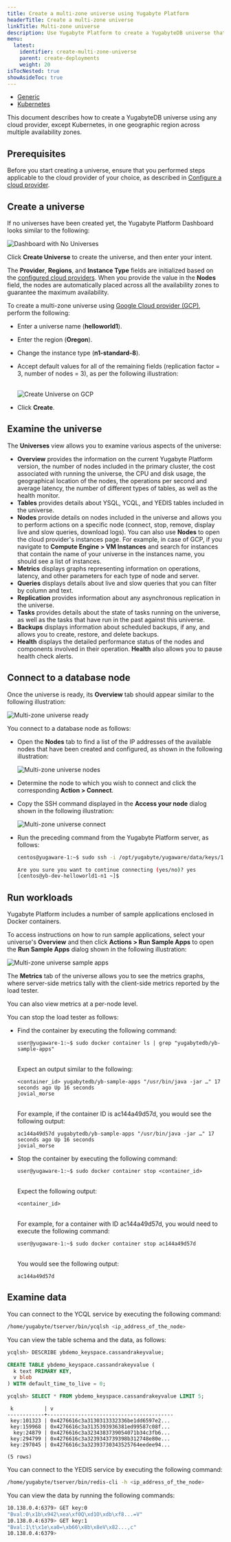 ```yaml
---
title: Create a multi-zone universe using Yugabyte Platform
headerTitle: Create a multi-zone universe
linkTitle: Multi-zone universe
description: Use Yugabyte Platform to create a YugabyteDB universe that spans multiple availability zones.
menu:
  latest:
    identifier: create-multi-zone-universe
    parent: create-deployments
    weight: 20
isTocNested: true
showAsideToc: true
---
```


<ul class="nav nav-tabs-alt nav-tabs-yb">

  <li>
    <a href="../create-universe-multi-zone/" class="nav-link active">
      <i class="fas fa-building" aria-hidden="true"></i>
Generic</a>
  </li>

  <li>
    <a href="../create-universe-multi-zone-kubernetes/" class="nav-link">
      <i class="fas fa-cubes" aria-hidden="true"></i>
      Kubernetes
    </a>
  </li>

</ul>

This document describes how to create a YugabyteDB universe using any cloud provider, except Kubernetes, in one geographic region across multiple availability zones.

## Prerequisites

Before you start creating a universe, ensure that you performed steps applicable to the cloud provider of your choice, as described in [Configure a cloud provider](/latest/yugabyte-platform/configure-yugabyte-platform/set-up-cloud-provider/).

## Create a universe

If no universes have been created yet, the Yugabyte Platform Dashboard looks similar to the following:

![Dashboard with No Universes](/images/ee/no-univ-dashboard.png)

Click **Create Universe** to create the universe, and then enter your intent.

The **Provider**, **Regions**, and **Instance Type** fields are initialized based on the [configured cloud providers](../../configure-yugabyte-platform/set-up-cloud-provider/). When you provide the value in the **Nodes** field, the nodes are automatically placed across all the availability zones to guarantee the maximum availability.

To create a multi-zone universe using [Google Cloud provider (GCP)](../../configure-yugabyte-platform/set-up-cloud-provider/gcp/), perform the following:

- Enter a universe name (**helloworld1**).

- Enter the region (**Oregon**).

- Change the instance type (**n1-standard-8**).

- Accept default values for all of the remaining fields (replication factor = 3, number of nodes = 3), as per the following illustration:<br><br>

  ![Create Universe on GCP](/images/yp/create-uni-multi-zone-1.png)

- Click **Create**.

## Examine the universe

The **Universes** view allows you to examine various aspects of the universe:

- **Overview** provides the information on the current Yugabyte Platform version, the number of nodes included in the primary cluster, the cost associated with running the universe, the CPU and disk usage, the geographical location of the nodes, the operations per second and average latency, the number of different types of tables, as well as the health monitor.
- **Tables** provides details about YSQL, YCQL, and YEDIS tables included in the universe.
- **Nodes** provide details on nodes included in the universe and allows you to perform actions on a specific node (connect, stop, remove, display live and slow queries, download logs). You can also use **Nodes** to open the cloud provider's instances page. For example, in case of GCP, if you navigate to **Compute Engine > VM Instances** and search for instances that contain the name of your universe in the instances name, you should see a list of instances.
- **Metrics** displays graphs representing information on operations, latency, and other parameters for each type of node and server.
- **Queries** displays details about live and slow queries that you can filter by column and text.
- **Replication** provides information about any asynchronous replication in the universe.
- **Tasks** provides details about the state of tasks running on the universe, as well as the tasks that have run in the past against this universe.
- **Backups** displays information about scheduled backups, if any, and allows you to create, restore, and delete backups.
- **Health** displays the detailed performance status of the nodes and components involved in their operation. **Health** also allows you to pause health check alerts.

## Connect to a database node

Once the universe is ready, its **Overview** tab should appear similar to the following illustration:

![Multi-zone universe ready](/images/yp/multi-zone-universe-ready-1.png)

You connect to a database node as follows:

- Open the **Nodes** tab to find a list of the IP addresses of the available nodes that have been created and configured, as shown in the following illustration:<br>

  ![Multi-zone universe nodes](/images/yp/multi-zone-universe-nodes-1.png)

- Determine the node to which you wish to connect and click the corresponding **Action > Connect**.

- Copy the SSH command displayed in the **Access your node** dialog shown in the following illustration:

  ![Multi-zone universe connect](/images/yp/multi-zone-universe-connect-2.png)

- Run the preceding command from the Yugabyte Platform server, as follows:

  ```sh
  centos@yugaware-1:~$ sudo ssh -i /opt/yugabyte/yugaware/data/keys/109e95b5-bf08-4a8f-a7fb-2d2866865e15/yb-gcp-config-key.pem -ostricthostkeychecking=no -p 54422 yugabyte@10.150.1.56

  Are you sure you want to continue connecting (yes/no)? yes
  [centos@yb-dev-helloworld1-n1 ~]$
  ```

## Run workloads

Yugabyte Platform includes a number of sample applications enclosed in Docker containers.

To access instructions on how to run sample applications, select your universe's **Overview** and then click **Actions > Run Sample Apps** to open the **Run Sample Apps** dialog shown in the following illustration:

![Multi-zone universe sample apps](/images/yp/multi-zone-universe-sample-apps-1.png)

<!--

You can run one of the key-value workloads against the YCQL API and the YEDIS API as follows:

- Install Java by executing the following command:

```sh
$ sudo yum install java-1.8.0-openjdk.x86_64 -y
```

- Switch to the yugabyte user by executing the following command:

```sh
$ sudo su - yugabyte
```

- Export the `YCQL_ENDPOINTS` environment variable, supplying the IP addresses for nodes in the cluster, as follows:

  - Navigate to the **Universes > Overview** tab and click **YCQL Endpoints** to open a new tab with a list of IP addresses, as shown in the following illustration:

    ![YCQL end points](/images/ee/multi-zone-universe-ycql-endpoints.png)

  - Click the **Export** icon for **YCQL Services** to trigger export into a shell variable on the database node **yb-dev-helloworld1-n1** to which you are connected. Remember to replace the following IP addresses with those displayed in the Yugabyte Platform console.

    ```sh
    $ export YCQL_ENDPOINTS="10.138.0.3:9042,10.138.0.4:9042,10.138.0.5:9042"
    ```

- Export the `YEDIS_ENDPOINTS` environment variable by repeating the preceding procedure and as per the following illustration and command:

  ![YCQL end points](/images/ee/multi-zone-universe-yedis-endpoints.png)

  ```sh
  $ export YEDIS_ENDPOINTS="10.138.0.3:6379,10.138.0.4:6379,10.138.0.5:6379"
  ```

### CassandraKeyValue workload

To start the CassandraKeyValue workload, execute the following command:

```sh
$ java -jar /home/yugabyte/tserver/java/yb-sample-apps.jar \
            --workload CassandraKeyValue \
            --nodes $YCQL_ENDPOINTS \
            --num_threads_write 2 \
            --num_threads_read 32 \
            --value_size 128 \
            --num_unique_keys 10000000 \
            --nouuid
```

The sample application produces output similar to the following and reports some statistics in the steady state:

```output
Created table: [CREATE TABLE IF NOT EXISTS CassandraKeyValue (k varchar, v blob, primary key (k));]
...
Read: 47388.10 ops/sec (0.67 ms/op), 816030 total ops  | Write: 1307.80 ops/sec (1.53 ms/op), 22900 total ops
Read: 47419.99 ops/sec (0.67 ms/op), 1053156 total ops | Write: 1303.85 ops/sec (1.53 ms/op), 29420 total ops
Read: 47220.98 ops/sec (0.68 ms/op), 1289285 total ops | Write: 1311.67 ops/sec (1.52 ms/op), 35979 total ops
```

-->

The **Metrics** tab of the universe allows you to see the metrics graphs, where server-side metrics tally with the client-side metrics reported by the load tester.

<!--

![YCQL Load Metrics](/images/ee/multi-zone-universe-ycql-load-metrics.png)

-->

You can also view metrics at a per-node level.

<!--

![YCQL Load Metrics Per Node](/images/ee/multi-zone-universe-ycql-load-metrics-per-node.png)

-->

You can stop the load tester as follows:

- Find the container by executing the following command:

  ```shell
  user@yugaware-1:~$ sudo docker container ls | grep "yugabytedb/yb-sample-apps"
  ```

  <br>Expect an output similar to the following:

  ```output
  <container_id> yugabytedb/yb-sample-apps "/usr/bin/java -jar …" 17 seconds ago Up 16 seconds                                                                                                            jovial_morse
  ```

  <br>For example, if the container ID is ac144a49d57d, you would see the following output:

  ```output
  ac144a49d57d yugabytedb/yb-sample-apps "/usr/bin/java -jar …" 17 seconds ago Up 16 seconds                                                                                                            jovial_morse
  ```

- Stop the container by executing the following command:

  ```shell
  user@yugaware-1:~$ sudo docker container stop <container_id>
  ```

  <br>Expect the following output:

  ```output
  <container_id>
  ```

  <br>For example, for a container with ID ac144a49d57d, you would need to execute the following command:

  ```shell
  user@yugaware-1:~$ sudo docker container stop ac144a49d57d
  ```

  <br>You would see the following output:

  ```output
  ac144a49d57d
  ```

<!--

### RedisKeyValue workload

To start the RedisKeyValue workload, execute the following command.

```sh
$ java -jar /home/yugabyte/tserver/java/yb-sample-apps.jar \
            --workload RedisKeyValue \
            --nodes $YEDIS_ENDPOINTS \
            --num_threads_write 2 \
            --num_threads_read 32 \
            --value_size 128 \
            --num_unique_keys 10000000 \
            --nouuid
```

The sample application produces output similar to the following and reports some statistics in the steady state:

```output
Read: 50069.15 ops/sec (0.64 ms/op), 657550 total ops  | Write: 1470.87 ops/sec (1.36 ms/op), 18849 total ops
Read: 50209.09 ops/sec (0.64 ms/op), 908653 total ops  | Write: 1454.87 ops/sec (1.37 ms/op), 26125 total ops
Read: 50016.18 ops/sec (0.64 ms/op), 1158794 total ops | Write: 1463.26 ops/sec (1.37 ms/op), 33443 total ops
```

If you open the **Metrics** tab of the universe, you should see the metrics graphs, as shown in the following illustration:

![YEDIS Load Metrics Per Node](/images/ee/multi-zone-universe-yedis-load-metrics.png)

Note that these server-side metrics tally with the client-side metrics reported by the load tester.

You should stop the sample application.

-->

## Examine data

You can connect to the YCQL service by executing the following command:

```sh
/home/yugabyte/tserver/bin/ycqlsh <ip_address_of_the_node>
```

You can view the table schema and the data, as follows:

```sql
ycqlsh> DESCRIBE ybdemo_keyspace.cassandrakeyvalue;

CREATE TABLE ybdemo_keyspace.cassandrakeyvalue (
  k text PRIMARY KEY,
  v blob
) WITH default_time_to_live = 0;
```

```sql
ycqlsh> SELECT * FROM ybdemo_keyspace.cassandrakeyvalue LIMIT 5;
```

```output
 k          | v
------------+-----------------------------------------
 key:101323 | 0x4276616c3a3130313332336be1dd6597e2...
 key:159968 | 0x4276616c3a3135393936381ed99587c08f...
  key:24879 | 0x4276616c3a3234383739054071b34c3fb6...
 key:294799 | 0x4276616c3a3239343739398b312748e80e...
 key:297045 | 0x4276616c3a32393730343525764eedee94...

(5 rows)
```

You can connect to the YEDIS service by executing the following command:

```sh
/home/yugabyte/tserver/bin/redis-cli -h <ip_address_of_the_node>
```

You can view the data by running the following commands:

```sh
10.138.0.4:6379> GET key:0
"Bval:0\x1b\x942\xea\xf0Q\xd1O\xdb\xf8...=V"
10.138.0.4:6379> GET key:1
"Bval:1\t\x1e\xa0=\xb66\x8b\x8eV\x82...,c"
10.138.0.4:6379>
```
